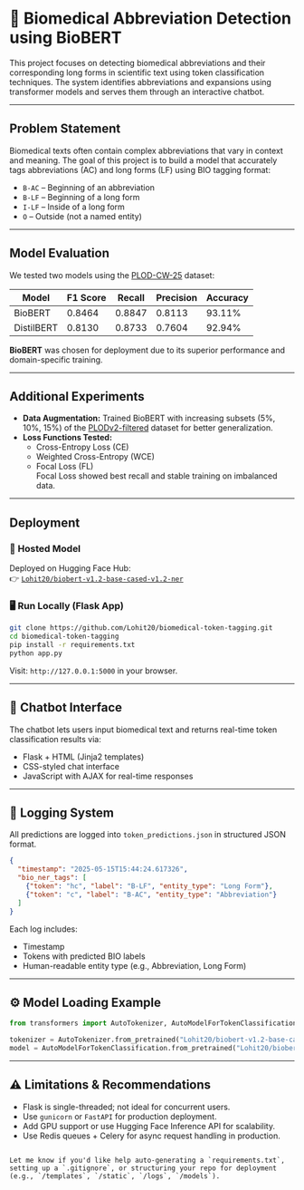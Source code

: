 
# 🧬 Biomedical Abbreviation Detection using BioBERT

This project focuses on detecting biomedical abbreviations and their corresponding long forms in scientific text using token classification techniques. The system identifies abbreviations and expansions using transformer models and serves them through an interactive chatbot.

---

## Problem Statement

Biomedical texts often contain complex abbreviations that vary in context and meaning. The goal of this project is to build a model that accurately tags abbreviations (AC) and long forms (LF) using BIO tagging format:
- `B-AC` – Beginning of an abbreviation
- `B-LF` – Beginning of a long form
- `I-LF` – Inside of a long form
- `O` – Outside (not a named entity)

---

## Model Evaluation

We tested two models using the [PLOD-CW-25](https://huggingface.co/datasets/surrey-nlp/PLOD-CW-25) dataset:

| Model       | F1 Score | Recall  | Precision | Accuracy |
|-------------|----------|---------|-----------|----------|
| BioBERT     | 0.8464   | 0.8847  | 0.8113    | 93.11%   |
| DistilBERT  | 0.8130   | 0.8733  | 0.7604    | 92.94%   |

**BioBERT** was chosen for deployment due to its superior performance and domain-specific training.

---

## Additional Experiments

- **Data Augmentation:** Trained BioBERT with increasing subsets (5%, 10%, 15%) of the [PLODv2-filtered](https://huggingface.co/datasets/surrey-nlp/PLODv2-filtered) dataset for better generalization.
- **Loss Functions Tested:**
  - Cross-Entropy Loss (CE)
  - Weighted Cross-Entropy (WCE)
  - Focal Loss (FL)  
  Focal Loss showed best recall and stable training on imbalanced data.

---

## Deployment

### 🔗 Hosted Model
Deployed on Hugging Face Hub:  
👉 [`Lohit20/biobert-v1.2-base-cased-v1.2-ner`](https://huggingface.co/Lohit20/biobert-v1.2-base-cased-v1.2-ner)

### 🖥️ Run Locally (Flask App)

```bash
git clone https://github.com/Lohit20/biomedical-token-tagging.git
cd biomedical-token-tagging
pip install -r requirements.txt
python app.py
````

Visit: `http://127.0.0.1:5000` in your browser.

---

## 💬 Chatbot Interface

The chatbot lets users input biomedical text and returns real-time token classification results via:

* Flask + HTML (Jinja2 templates)
* CSS-styled chat interface
* JavaScript with AJAX for real-time responses

---

## 🧾 Logging System

All predictions are logged into `token_predictions.json` in structured JSON format.

```json
{
  "timestamp": "2025-05-15T15:44:24.617326",
  "bio_ner_tags": [
    {"token": "hc", "label": "B-LF", "entity_type": "Long Form"},
    {"token": "c", "label": "B-AC", "entity_type": "Abbreviation"}
  ]
}
```

Each log includes:

* Timestamp
* Tokens with predicted BIO labels
* Human-readable entity type (e.g., Abbreviation, Long Form)

---

## ⚙️ Model Loading Example

```python
from transformers import AutoTokenizer, AutoModelForTokenClassification

tokenizer = AutoTokenizer.from_pretrained("Lohit20/biobert-v1.2-base-cased-v1.2-ner")
model = AutoModelForTokenClassification.from_pretrained("Lohit20/biobert-v1.2-base-cased-v1.2-ner")
```

---

## ⚠️ Limitations & Recommendations

* Flask is single-threaded; not ideal for concurrent users.
* Use `gunicorn` or `FastAPI` for production deployment.
* Add GPU support or use Hugging Face Inference API for scalability.
* Use Redis queues + Celery for async request handling in production.


```

Let me know if you'd like help auto-generating a `requirements.txt`, setting up a `.gitignore`, or structuring your repo for deployment (e.g., `/templates`, `/static`, `/logs`, `/models`).
```
